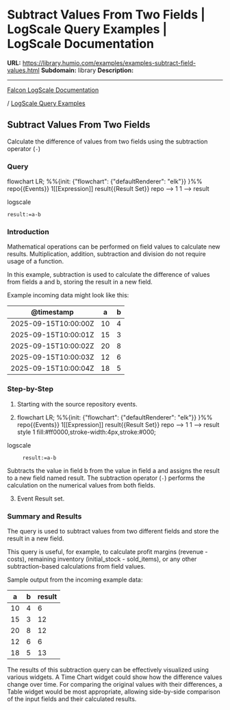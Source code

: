 # Subtract Values From Two Fields | LogScale Query Examples | LogScale Documentation

**URL:** https://library.humio.com/examples/examples-subtract-field-values.html
**Subdomain:** library
**Description:** 

---

[Falcon LogScale Documentation](https://library.humio.com)

/ [LogScale Query Examples](examples.html)

## Subtract Values From Two Fields

Calculate the difference of values from two fields using the subtraction operator (`-`) 

### Query

flowchart LR; %%{init: {"flowchart": {"defaultRenderer": "elk"}} }%% repo{{Events}} 1[[Expression]] result{{Result Set}} repo --> 1 1 --> result

logscale
    
    
    result:=a-b

### Introduction

Mathematical operations can be performed on field values to calculate new results. Multiplication, addition, subtraction and division do not require usage of a function. 

In this example, subtraction is used to calculate the difference of values from fields a and b, storing the result in a new field. 

Example incoming data might look like this: 

@timestamp| a| b  
---|---|---  
2025-09-15T10:00:00Z| 10| 4  
2025-09-15T10:00:01Z| 15| 3  
2025-09-15T10:00:02Z| 20| 8  
2025-09-15T10:00:03Z| 12| 6  
2025-09-15T10:00:04Z| 18| 5  
  
### Step-by-Step

  1. Starting with the source repository events.

  2. flowchart LR; %%{init: {"flowchart": {"defaultRenderer": "elk"}} }%% repo{{Events}} 1[[Expression]] result{{Result Set}} repo --> 1 1 --> result style 1 fill:#ff0000,stroke-width:4px,stroke:#000;

logscale
         
         result:=a-b

Subtracts the value in field b from the value in field a and assigns the result to a new field named result. The subtraction operator (`-`) performs the calculation on the numerical values from both fields. 

  3. Event Result set.




### Summary and Results

The query is used to subtract values from two different fields and store the result in a new field. 

This query is useful, for example, to calculate profit margins (revenue \- costs), remaining inventory (initial_stock - sold_items), or any other subtraction-based calculations from field values. 

Sample output from the incoming example data: 

a| b| result  
---|---|---  
10| 4| 6  
15| 3| 12  
20| 8| 12  
12| 6| 6  
18| 5| 13  
  
The results of this subtraction query can be effectively visualized using various widgets. A Time Chart widget could show how the difference values change over time. For comparing the original values with their differences, a Table widget would be most appropriate, allowing side-by-side comparison of the input fields and their calculated results.
